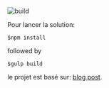 ![build](https://travis-ci.org/belisarus/unit-test-sample-master.svg?branch=master)

Pour lancer la solution:

~~~
$npm install
~~~

followed by 

~~~
$gulp build
~~~

le projet est basé sur:
[blog post](http://bebetterdeveloper.com/coding/getting-started-react-mocha.html).